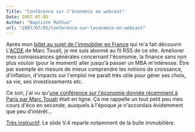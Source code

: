 ```yaml
---
Title: "Conférence sur l'économie en webcast"
Date: 2007-07-05
Author: "Baptiste Mathus"
url: "2007/07/05/Conference-sur-leconomie-en-webcast"
---
```




Après mon [billet au sujet de l'immobilier en
France](http://batmat.net/blog/post/2007/06/09/La-bulle-immobiliere-%3A-urgent-dattendre)
qui m'a fait découvrir L'[ACDE](http://www.acde.biz) de Marc Touati, je
me suis abonné au fil RSS de ce site. Améliorer mes connaissances
générales concernant l'économie, la finance sans non plus vouloir (pour
le moment) aller jusqu'à passer un MBA m'intéresse. Être par exemple en
mesure de mieux comprendre les notions de croissance, d'inflation,
d'impacts sur l'emploi me paraît très utile pour gérer ses choix, sa
vie, ses investissements etc.

Ce soir, j'ai vu qu'[une conférence sur l'économie donnée récemment à
Paris par Marc
Touati](http://www.acde.biz/files/conf/20070328/Interface.html) était en
ligne. Ça me rappelle un tout petit peu mes cours d'éco en seconde,
auxquels à l'époque je n'accordais évidemment que peu d'intérêt...

[Très
instructif](http://www.acde.biz/files/conf/20070328/Interface.html). Le
slide V.4 reparle notamment de la bulle immobilière.

